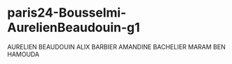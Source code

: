 # paris24-Bousselmi-AurelienBeaudouin-g1
AURELIEN BEAUDOUIN
ALIX BARBIER
AMANDINE BACHELIER
MARAM BEN HAMOUDA
